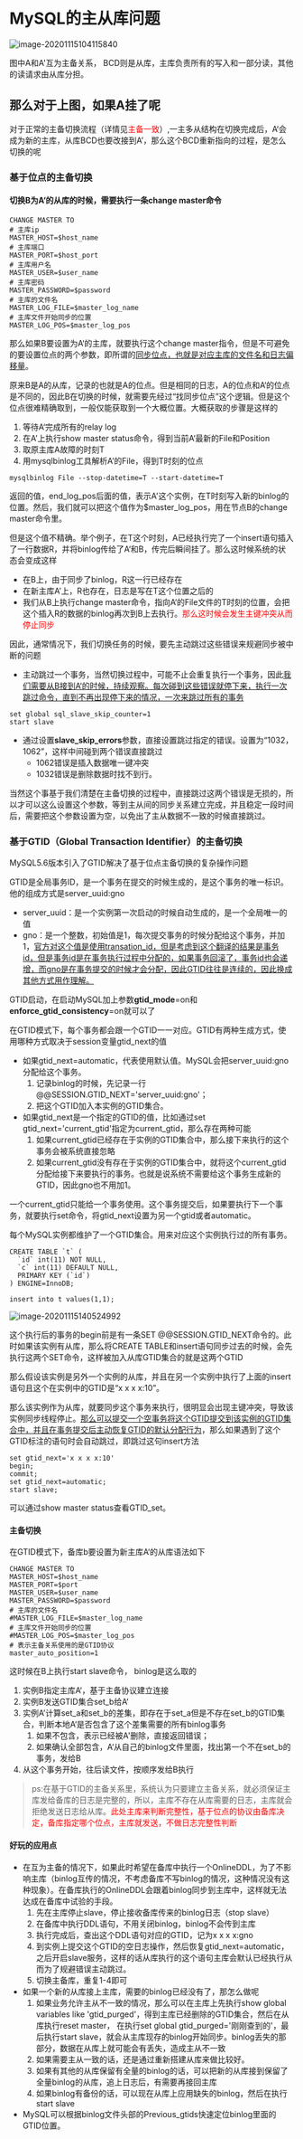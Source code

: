 # MySQL的主从库问题

![image-20201115104115840](MySQL的主从库.assets/image-20201115104115840.png)

图中A和A'互为主备关系， BCD则是从库，主库负责所有的写入和一部分读，其他的读请求由从库分担。

## 那么对于上图，如果A挂了呢

对于正常的主备切换流程（详情见<font color=red>主备一致</font>）,一主多从结构在切换完成后，A‘会成为新的主库，从库BCD也要改接到A’，那么这个BCD重新指向的过程，是怎么切换的呢

### 基于位点的主备切换

#### 切换B为A‘的从库的时候，需要执行一条change master命令

```mysql
CHANGE MASTER TO
# 主库ip
MASTER_HOST=$host_name
# 主库端口
MASTER_PORT=$host_port
# 主库用户名
MASTER_USER=$user_name
# 主库密码
MASTER_PASSWORD=$password
# 主库的文件名
MASTER_LOG_FILE=$master_log_name
# 主库文件开始同步的位置
MASTER_LOG_POS=$master_log_pos
```

那么如果B要设置为A‘的主库，就要执行这个change master指令，但是不可避免的要设置位点的两个参数，即所谓的<u>同步位点，也就是对应主库的文件名和日志偏移量</u>。

原来B是A的从库，记录的也就是A的位点。但是相同的日志，A的位点和A‘的位点是不同的，因此B在切换的时候，就需要先经过“找同步位点”这个逻辑。但是这个位点很难精确取到，一般仅能获取到一个大概位置。大概获取的步骤是这样的

1. 等待A‘完成所有的relay log
2. 在A’上执行show master status命令，得到当前A‘最新的File和Position
3. 取原主库A故障的时刻T
4. 用mysqlbinlog工具解析A’的File，得到T时刻的位点

```mysql
mysqlbinlog File --stop-datetime=T --start-datetime=T
```

返回的值，end_log_pos后面的值，表示A'这个实例，在T时刻写入新的binlog的位置。然后，我们就可以把这个值作为$master_log_pos，用在节点B的change master命令里。

但是这个值不精确。举个例子，在T这个时刻，A已经执行完了一个insert语句插入了一行数据R，并将binlog传给了A‘和B，传完后瞬间挂了。那么这时候系统的状态会变成这样

- 在B上，由于同步了binlog，R这一行已经存在
- 在新主库A’上，R也存在，日志是写在T这个位置之后的
- 我们从B上执行change master命令，指向A‘的File文件的T时刻的位置，会把这个插入R的数据的binlog再次到B上去执行。<font color=red>那么这时候会发生主键冲突从而停止同步</font>

因此，通常情况下，我们切换任务的时候，要先主动跳过这些错误来规避同步被中断的问题

- 主动跳过一个事务，当然切换过程中，可能不止会重复执行一个事务，因此<u>我们需要从B接到A‘的时候，持续观察。每次碰到这些错误就停下来，执行一次跳过命令，直到不再出现停下来的情况，一次来跳过所有的事务</u>

```mysql
set global sql_slave_skip_counter=1
start slave
```

- 通过设置**slave_skip_errors**参数，直接设置跳过指定的错误。设置为“1032，1062”，这样中间碰到两个错误直接跳过
  - 1062错误是插入数据唯一键冲突
  - 1032错误是删除数据时找不到行。

当然这个事基于我们清楚在主备切换的过程中，直接跳过这两个错误是无损的，所以才可以这么设置这个参数，等到主从间的同步关系建立完成，并且稳定一段时间后，需要把这个参数设置为空，以免出了主从数据不一致的时候直接跳过。

### 基于GTID（Global Transaction Identifier）的主备切换

MySQL5.6版本引入了GTID解决了基于位点主备切换的复杂操作问题

GTID是全局事务ID，是一个事务在提交的时候生成的，是这个事务的唯一标识。他的组成方式是server_uuid:gno

- server_uuid：是一个实例第一次启动的时候自动生成的，是一个全局唯一的值
- gno：是一个整数，初始值是1，每次提交事务的时候分配给这个事务，并加1，<u>官方对这个值是使用transation_id，但是考虑到这个翻译的结果是事务id，但是事务id是在事务执行过程中分配的，如果事务回滚了，事务id也会递增，而gno是在事务提交的时候才会分配，因此GTID往往是连续的，因此换成其他方式用作理解。</u>

GTID启动，在启动MySQL加上参数**gtid_mode**=on和**enforce_gtid_consistency**=on就可以了

在GTID模式下，每个事务都会跟一个GTID一一对应。GTID有两种生成方式，使用哪种方式取决于session变量gtid_next的值

- 如果gtid_next=automatic，代表使用默认值。MySQL会把server_uuid:gno分配给这个事务。
  1. 记录binlog的时候，先记录一行@@SESSION.GTID_NEXT='server_uuid:gno'；
  2. 把这个GTID加入本实例的GTID集合。
- 如果gtid_next是一个指定的GTID的值，比如通过set gtid_next='current_gtid'指定为current_gtid，那么存在两种可能
  1. 如果current_gtid已经存在于实例的GTID集合中，那么接下来执行的这个事务会被系统直接忽略
  2. 如果current_gtid没有存在于实例的GTID集合中，就将这个current_gtid分配给接下来要执行的事务。也就是说系统不需要给这个事务生成新的GTID，因此gno也不用加1。

一个current_gtid只能给一个事务使用。这个事务提交后，如果要执行下一个事务，就要执行set命令，将gtid_next设置为另一个gtid或者automatic。

每个MySQL实例都维护了一个GTID集合。用来对应这个实例执行过的所有事务。

```mysql
CREATE TABLE `t` (
  `id` int(11) NOT NULL,
  `c` int(11) DEFAULT NULL,
  PRIMARY KEY (`id`)
) ENGINE=InnoDB;

insert into t values(1,1);
```

![image-20201115140524992](MySQL的主从库.assets/image-20201115140524992.png)

这个执行后的事务的begin前是有一条SET @@SESSION.GTID_NEXT命令的。此时如果该实例有从库，那么将CREATE TABLE和insert语句同步过去的时候，会先执行这两个SET命令，这样被加入从库GTID集合的就是这两个GTID

那么假设该实例是另外一个实例的从库，并且在另一个实例中执行了上面的insert语句且这个在实例中的GTID是“x x x x:10”。

那么该实例作为从库，就要同步这个事务来执行，很明显会出现主键冲突，导致该实例同步线程停止。<u>那么可以提交一个空事务将这个GTID提交到该实例的GTID集合中，并且在事务提交后主动恢复GTID的默认分配行为</u>，那么如果遇到了这个GTID标注的语句时会自动跳过，即跳过这句insert方法

```mysql
set gtid_next='x x x x:10'
begin;
commit;
set gtid_next=automatic;
start slave;
```

可以通过show master status查看GTID_set。

#### 主备切换

在GTID模式下，备库b要设置为新主库A‘的从库语法如下

```mysql
CHANGE MASTER TO 
MASTER_HOST=$host_name 
MASTER_PORT=$port 
MASTER_USER=$user_name 
MASTER_PASSWORD=$password 
# 主库的文件名
#MASTER_LOG_FILE=$master_log_name
# 主库文件开始同步的位置
#MASTER_LOG_POS=$master_log_pos
# 表示主备关系使用的是GTID协议
master_auto_position=1 
```

这时候在B上执行start slave命令， binlog是这么取的

1. 实例B指定主库A‘，基于主备协议建立连接
2. 实例B发送GTID集合set_b给A‘
3. 实例A’计算set_a和set_b的差集，即存在于set_a但是不存在set_b的GTID集合，判断本地A‘是否包含了这个差集需要的所有binlog事务
   1. 如果不包含，表示已经被A'删除，直接返回错误；
   2. 如果确认全部包含，A‘从自己的binlog文件里面，找出第一个不在set_b的事务，发给B
4. 从这个事务开始，往后读文件，按顺序发给B执行

> ps:在基于GTID的主备关系里，系统认为只要建立主备关系，就必须保证主库发给备库的日志是完整的，所以，主库不存在从库需要的日志，主库就会拒绝发送日志给从库。<font color=red>此处主库来判断完整性，基于位点的协议由备库决定，备库指定哪个位点，主库就发送，不做日志完整性判断</font>

#### 好玩的应用点

- 在互为主备的情况下，如果此时希望在备库中执行一个OnlineDDL，为了不影响主库（binlog互传的情况，不考虑备库不写binlog的情况，这种情况没有这种现象）。在备库执行的OnlineDDL会跟着binlog同步到主库中，这样就无法达成在备库中试验的手段。
  1. 先在主库停止slave，停止接收备库传来的binlog日志（stop slave）
  2. 在备库中执行DDL语句，不用关闭binlog，binlog不会传到主库
  3. 执行完成后，查出这个DDL语句对应的GTID，记为x x x x:gno
  4. 到实例上提交这个GTID的空日志操作，然后恢复gtid_next=automatic，之后开启slave服务，这样的话从库执行的这个语句主库会默认已经执行从而为了规避错误主动跳过。
  5. 切换主备库，重复1-4即可
- 如果一个新的从库接上主库，需要的binlog已经没有了，那怎么做呢
  1. 如果业务允许主从不一致的情况，那么可以在主库上先执行show global variables like 'gtid_purged'，得到主库已经删除的GTID集合，然后在从库执行reset master， 在执行set global gtid_purged='刚刚查到的'，最后执行start slave，就会从主库现存的binlog开始同步。binlog丢失的那部分，数据在从库上就可能会有丢失，造成主从不一致
  2. 如果需要主从一致的话，还是通过重新搭建从库来做比较好。
  3. 如果有其他的从库保留有全量的binlog的话，可以把新的从库接到保留了全量binlog的从库，追上日志后，有需要再接回主库
  4. 如果binlog有备份的话，可以现在从库上应用缺失的binlog，然后在执行start slave
- MySQL可以根据binlog文件头部的Previous_gtids快速定位binlog里面的GTID位置。